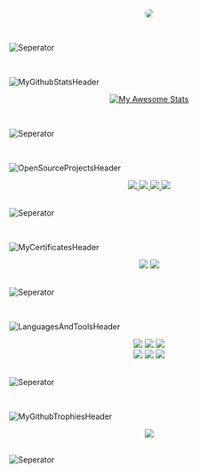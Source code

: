 <p align="center">

  <img style="border-radius:10px" src="https://user-images.githubusercontent.com/65850970/173567075-7e82527d-7eb1-43b6-80f7-51d319ec6bab.png">
</p>

<br>

![Seperator](https://user-images.githubusercontent.com/65850970/173540909-5c8eafac-b64f-4831-8e96-f40bed9aa28f.png)

<br>

![MyGithubStatsHeader](https://user-images.githubusercontent.com/65850970/173562742-87a19937-b000-4291-a2d7-0abbd00fedf5.png)

<div align="center">

[![My Awesome Stats](https://awesome-github-stats.azurewebsites.net/user-stats/MertGunduz?cardType=github&showIcons=false&Text=00FF00&Border=00FF00&Background=1e1f21&Title=00FF00&Ring=00FF00)](https://git.io/awesome-stats-card)
  
</div>

<br>

![Seperator](https://user-images.githubusercontent.com/65850970/173540909-5c8eafac-b64f-4831-8e96-f40bed9aa28f.png)

<br>

![OpenSourceProjectsHeader](https://user-images.githubusercontent.com/65850970/173562525-455b909e-847c-4fc2-993c-ca0e9fce5f68.png)

<div align="center">
<a href="https://github.com/anuraghazra/github-readme-stats">
  <img src="https://github-readme-stats.vercel.app/api/pin/?username=mertgunduz&repo=voterx&title_color=00ff00&text_color=00ff00&icon_color=00ff00&border_color=00ff00&bg_color=1e1f21&locale=en"/>
</a>
<a href="https://github.com/anuraghazra/github-readme-stats">
  <img src="https://github-readme-stats.vercel.app/api/pin/?username=nomadbsd&repo=nomadbsd&title_color=00ff00&text_color=00ff00&icon_color=00ff00&border_color=00ff00&bg_color=1e1f21&locale=en"/>
</a>
  <a href="https://github.com/anuraghazra/github-readme-stats">
  <img src="https://github-readme-stats.vercel.app/api/pin/?username=nomadbsd&repo=website&title_color=00ff00&text_color=00ff00&icon_color=00ff00&border_color=00ff00&bg_color=1e1f21&locale=en"/>
</a>
<a href="https://github.com/anuraghazra/github-readme-stats">
  <img src="https://github-readme-stats.vercel.app/api/pin/?username=mertgunduz&repo=voidcrypt&title_color=00ff00&text_color=00ff00&icon_color=00ff00&border_color=00ff00&bg_color=1e1f21&locale=en"/>
</a>
</div>

<br>

![Seperator](https://user-images.githubusercontent.com/65850970/173540909-5c8eafac-b64f-4831-8e96-f40bed9aa28f.png)

<br>

![MyCertificatesHeader](https://user-images.githubusercontent.com/65850970/173562934-63239c45-c5df-4bc2-967a-63347de59dc4.png)

<div align="center">
 <img src="https://img.shields.io/badge/Certificate-CCNA-00ff00?style=for-the-badge">
 <img src="https://img.shields.io/badge/Certificate-CS50 Harvard University-00ff00?style=for-the-badge"> 
</div> 
  
<br>

![Seperator](https://user-images.githubusercontent.com/65850970/173563011-aa9cdcca-1e83-4ffa-afe5-73a474d0f00c.png)

<br>

![LanguagesAndToolsHeader](https://user-images.githubusercontent.com/65850970/173563246-93fc96e4-1c3b-47ed-b1dc-ca933df9449b.png)
  
<div align="center">
  <img src="https://img.shields.io/badge/Programming%20Language-C-00ff00?style=for-the-badge">
  <img src="https://img.shields.io/badge/Programming%20Language-C++-00ff00?style=for-the-badge">
  <img src="https://img.shields.io/badge/Programming%20Language-Python-00ff00?style=for-the-badge"> <br>
  
  <img src="https://img.shields.io/badge/IDE-Code::Blocks-00ff00?style=for-the-badge">
  <img src="https://img.shields.io/badge/IDE-Visual Studio Code-00ff00?style=for-the-badge">
  <img src="https://img.shields.io/badge/IDE-CLion-00ff00?style=for-the-badge"> <br>
</div> 

<br>

![Seperator](https://user-images.githubusercontent.com/65850970/173563281-94ff111f-4e17-449b-ac96-1f07817bb9bd.png)

<br> 

![MyGithubTrophiesHeader](https://user-images.githubusercontent.com/65850970/173563517-5daf0952-c803-4044-a51d-3ecb1a43abbc.png)

<div align="center">
<img src="https://github-profile-trophy.vercel.app/?username=ryo-ma&theme=matrix&no-frame=true&no-bg=true&margin-w=15&margin-h=15&column=-1&title=Stars,Followers,Repositories,Commits,PullRequest,MultiLanguage">
</div>

<br>

![Seperator](https://user-images.githubusercontent.com/65850970/173563560-ffd81d40-a702-4025-8d86-3a941beb0489.png)
